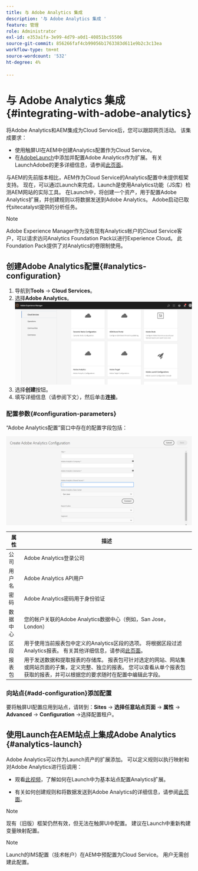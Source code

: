 ```yaml
---
title: 与 Adobe Analytics 集成
description: '与 Adobe Analytics 集成 '
feature: 管理
role: Administrator
exl-id: e353a1fa-3e99-4d79-a0d1-40851bc55506
source-git-commit: 856266faf4cb99056b1763383d611e9b2c3c13ea
workflow-type: tm+mt
source-wordcount: '532'
ht-degree: 4%

---
```


# 与 Adobe Analytics 集成{#integrating-with-adobe-analytics}

将Adobe Analytics和AEM集成为Cloud Service后，您可以跟踪网页活动。 该集成要求：

* 使用触屏UI在AEM中创建Analytics配置作为Cloud Service。
* 在[AdobeLaunch](#analytics-launch)中添加并配置Adobe Analytics作为扩展。 有关LaunchAdobe的更多详细信息，请参阅[此页面](https://experienceleague.adobe.com/docs/launch/using/intro/get-started/quick-start.html)。

与AEM的先前版本相比，AEM作为Cloud Service的Analytics配置中未提供框架支持。 现在，可以通过Launch来完成，Launch是使用Analytics功能（JS库）检测AEM网站的实际工具。 在Launch中，将创建一个资产，用于配置Adobe Analytics扩展，并创建规则以将数据发送到Adobe Analytics。 Adobe启动已取代sitecatalyst提供的分析任务。

>[!NOTE]
>
>Adobe Experience Manager作为没有现有Analytics帐户的Cloud Service客户，可以请求访问Analytics Foundation Pack以进行Experience Cloud。 此Foundation Pack提供了对Analytics的卷限制使用。

## 创建Adobe Analytics配置{#analytics-configuration}

1. 导航到&#x200B;**Tools** → **Cloud Services**。
2. 选择&#x200B;**Adobe Analytics**。
   ![Adobe Analytics ](assets/analytics_screen2.png "WindowAdobe Analytics窗口")
3. 选择&#x200B;**创建**&#x200B;按钮。
4. 填写详细信息（请参阅下文），然后单击&#x200B;**连接**。

### 配置参数{#configuration-parameters}

“Adobe Analytics配置”窗口中存在的配置字段包括：

![配置参](assets/properties_field1.png "数配置参数")

| 属性 | 描述 |
|---|---|
| 公司 | Adobe Analytics登录公司 |
| 用户名 | Adobe Analytics API用户 |
| 密码 | Adobe Analytics密码用于身份验证 |
| 数据中心 | 您的帐户关联的Adobe Analytics数据中心（例如，San Jose， London） |
| 区段 | 用于使用当前报表包中定义的Analytics区段的选项。 将根据区段过滤Analytics报表。 有关其他详细信息，请参阅[此页面](https://experienceleague.adobe.com/docs/analytics/components/segmentation/seg-overview.html)。 |
| 报表包 | 用于发送数据和提取报表的存储库。 报表包可针对选定的网站、网站集或网站页面的子集，定义完整、独立的报表。 您可以查看从单个报表包获取的报表，并可以根据您的要求随时在配置中编辑此字段。 |

### 向站点{#add-configuration}添加配置

要将触屏UI配置应用到站点，请转到：**Sites** → **选择任意站点页面** → **属性** → **Advanced** → **Configuration** →选择配置租户。

## 使用Launch在AEM站点上集成Adobe Analytics {#analytics-launch}

Adobe Analytics可以作为Launch资产的扩展添加。 可以定义规则以执行映射和对Adobe Analytics进行后调用：

* 观看[此视频](https://experienceleague.adobe.com/docs/analytics-learn/tutorials/implementation/via-adobe-launch/basic-configuration-of-the-analytics-launch-extension.html)，了解如何在Launch中为基本站点配置Analytics扩展。

* 有关如何创建规则和将数据发送到Adobe Analytics的详细信息，请参阅[此页面](https://experienceleague.adobe.com/docs/core-services-learn/implementing-in-websites-with-launch/implement-solutions/analytics.html)。

>[!NOTE]
>
>现有（旧版）框架仍然有效，但无法在触屏UI中配置。 建议在Launch中重新构建变量映射配置。

>[!NOTE]
>
>Launch的IMS配置（技术帐户）在AEM中预配置为Cloud Service。 用户无需创建此配置。
